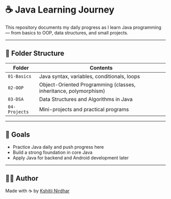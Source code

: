 # ☕ Java Learning Journey

This repository documents my daily progress as I learn Java programming — from basics to OOP, data structures, and small projects.

---

## 📂 Folder Structure

| Folder | Contents |
|--------|----------|
| `01-Basics` | Java syntax, variables, conditionals, loops |
| `02-OOP` | Object-Oriented Programming (classes, inheritance, polymorphism) |
| `03-DSA` | Data Structures and Algorithms in Java |
| `04-Projects` | Mini-projects and practical programs |

---

## 🎯 Goals

- Practice Java daily and push progress here
- Build a strong foundation in core Java
- Apply Java for backend and Android development later

---

## 👨‍💻 Author

Made with ☕ by [Kshitij Nirdhar](https://github.com/kshitijnirdhar20)
